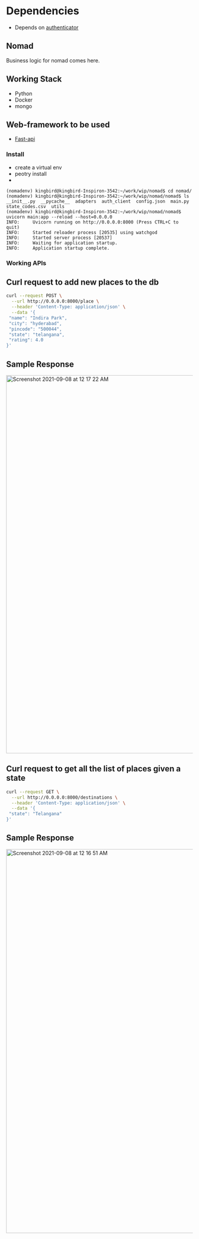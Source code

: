 # Dependencies
- Depends on [authenticator](https://github.com/pratapaprasanna/authenticator)
## Nomad

 Business logic for nomad comes here.

## Working Stack

- Python
- Docker
- mongo

## Web-framework to be used

- [Fast-api](https://fastapi.tiangolo.com/)

### Install
- create a virtual env
- peotry install
- 
```
(nomadenv) kingbird@kingbird-Inspiron-3542:~/work/wip/nomad$ cd nomad/
(nomadenv) kingbird@kingbird-Inspiron-3542:~/work/wip/nomad/nomad$ ls
__init__.py  __pycache__  adapters  auth_client  config.json  main.py  state_codes.csv  utils
(nomadenv) kingbird@kingbird-Inspiron-3542:~/work/wip/nomad/nomad$ uvicorn main:app --reload --host=0.0.0.0
INFO:     Uvicorn running on http://0.0.0.0:8000 (Press CTRL+C to quit)
INFO:     Started reloader process [20535] using watchgod
INFO:     Started server process [20537]
INFO:     Waiting for application startup.
INFO:     Application startup complete.
```
### Working APIs

## Curl request to add new places to the db

```bash
curl --request POST \
  --url http://0.0.0.0:8000/place \
  --header 'Content-Type: application/json' \
  --data '{
 "name": "Indira Park",
 "city": "hyderabad",
 "pincode": "500044",
 "state": "telangana",
 "rating": 4.0
}'
```

## Sample Response

<img width="1018" alt="Screenshot 2021-09-08 at 12 17 22 AM" src="https://user-images.githubusercontent.com/15846947/132395614-1f331e46-2ed1-405a-886a-98c64a8cf6ef.png">

## Curl request to get all the list of places given a state

```bash
curl --request GET \
  --url http://0.0.0.0:8000/destinations \
  --header 'Content-Type: application/json' \
  --data '{
 "state": "Telangana"
}'
```

## Sample Response
<img width="1034" alt="Screenshot 2021-09-08 at 12 16 51 AM" src="https://user-images.githubusercontent.com/15846947/132395563-50d84bfc-1e85-4062-adc8-4f8d31fbbab3.png">

